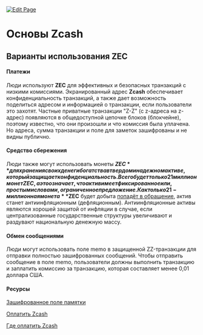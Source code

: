 <a href="https://github.com/zechub/zechub/edit/main/site/zechubglobal/zcashrussia/zecusecases.md" target="_blank">
  <img src="https://img.shields.io/badge/Edit-blue" alt="Edit Page"/>
</a>

# Основы Zcash

## Варианты использования ZEC

#### Платежи

Люди используют **ZEC** для эффективных и безопасных транзакций с низкими комиссиями. Экранированный адрес **Zcash** обеспечивает конфиденциальность транзакций, а также дает возможность поделиться адресом и информацией о транзакции, если пользователи это захотят. Частные приватные транзакции "Z-Z" (с z-адреса на z-адрес) появляются в общедоступной цепочке блоков (блокчейне), поэтому известно, что они произошли и что комиссия была уплачена. Но адреса, сумма транзакции и поле для заметок зашифрованы и не видны публично.

#### Средство сбережения

Люди также могут использовать монеты **$ZEC** для хранения своих денег и богатства в твердом и надежном активе, который защищает конфиденциальность. Всего будет только 21 миллион монет ZEC, а это означает, что актив имеет фиксированное или, простыми словами, ограниченное предложение. Как только 21-миллионная монета **$ZEC** будет добыта [попадёт в обращение](https://z.cash/mining-zcash/), актив станет антиинфляционным (дефляционным). Антиинфляционные активы являются хорошей защитой от инфляции в случае, если централизованные государственные структуры увеличивают и раздувают национальную денежную массу.

#### Обмен сообщениями

Люди могут использовать поле memo в защищенной ZZ-транзакции для отправки полностью зашифрованных сообщений. Чтобы отправить сообщение в поле memo, пользователи должны выполнить транзакцию и заплатить комиссию за транзакцию, которая составляет менее 0,01 доллара США.

#### Ресурсы

[Зашифрованное поле памятки](https://electriccoin.co/blog/encrypted-memo-field/)

[Оплатить Zcash](https://z.cash/pay-with-zcash/)

[Где оплатить Zcash](https://paywithz.cash/)
